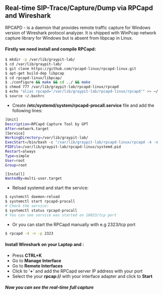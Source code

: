 ## Real-time SIP-Trace/Capture/Dump via RPCapd and Wireshark

RPCAPD - is a daemon that provides remote traffic capture for Windows version of Wireshark protocol analyzer. It is shipped with WinPcap network capture library for Windows but is absent from libpcap in Linux.


#### Firstly we need install and compile RPCapd:
```bash
$ mkdir -p /var/lib/graypit-lab/
$ cd /var/lib/graypit-lab/
$ git clone https://github.com/rpcapd-linux/rpcapd-linux.git
$ apt-get build-dep libpcap
$ cd rpcapd-linux/libpcap/
$ ./configure && make && cd ../ && make
$ chmod 777 /var/lib/graypit-lab/rpcapd-linux/rpcapd
$ echo "alias rpcapd='/var/lib/graypit-lab/rpcapd-linux/rpcapd'" >> ~/.bashrc
$ source ~/.bashrc
```

- Create  **/etc/systemd/system/rpcapd-procall.service** file and add the following lines:
```bash
[Unit]
Description=RPCapd Capture Tool by GPT
After=network.target
[Service]
WorkingDirectory=/var/lib/graypit-lab/
ExecStart=/bin/bash -c "/var/lib/graypit-lab/rpcapd-linux/rpcapd -4 -n -p 10023 2>&1 >> /var/lib/graypit-lab/rpcapd-linux/rpcapd.log & echo $! > /var/lib/graypit-lab/rpcapd-linux/systemd.pid"
PIDFile=/var/lib/graypit-lab/rpcapd-linux/systemd.pid
Restart=always
Type=simple
User=root
Group=root

[Install]
WantedBy=multi-user.target
```
- Reload systemd and start the service:
```bash
$ systemctl daemon-reload
$ systemctl start rpcapd-procall
# Check the service:
$ systemctl status rpcapd-procall
# You can see service was started on 10023/tcp port
```

- Or you can start the RPCapd manually with e.g 2323/tcp port
```bash
$ rpcapd -4 -n -p 2323
```
#### Install Wireshark on your Laptop and :
- Press **CTRL+K**
- Go to **Manage Interface**
- Go to **Remote Interfaces**
- Click to '**+**' and add the RPCapd server IP address with your port
- Select the your **rpcap://** with your interface adapter and click to **Start**
##### Now you can see the real-time full capture
